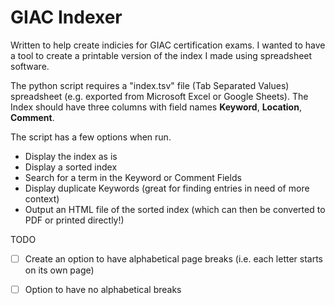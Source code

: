 # GIAC Indexer

Written to help create indicies for GIAC certification exams. I wanted to have a tool to create a printable version of the index I made using spreadsheet software. 

The python script requires a "index.tsv" file (Tab Separated Values) spreadsheet (e.g. exported from Microsoft Excel or Google Sheets). The Index should have three columns with field names **Keyword**, **Location**, **Comment**.  

The script has a few options when run.
* Display the index as is  
* Display a sorted index  
* Search for a term in the Keyword or Comment Fields  
* Display duplicate Keywords (great for finding entries in need of more context)  
* Output an HTML file of the sorted index (which can then be converted to PDF or printed directly!)

TODO
- [ ] Create an option to have alphabetical page breaks (i.e. each letter starts on its own page)
- [ ] Option to have no alphabetical breaks 


